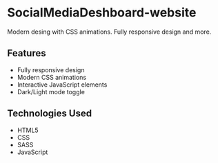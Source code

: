 # SocialMediaDeshboard-website
Modern desing with CSS animations.  Fully responsive design and more.

## Features
- Fully responsive design
- Modern CSS animations
- Interactive JavaScript elements
- Dark/Light mode toggle

## Technologies Used
- HTML5
- CSS
- SASS
- JavaScript
